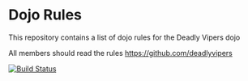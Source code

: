 Dojo Rules
==========

This repository contains a list of dojo rules for the Deadly Vipers dojo

All members should read the rules
https://github.com/deadlyvipers

[![Build Status](https://secure.travis-ci.org/rails/arel.svg?branch=master)](http://travis-ci.org/rails/arel)
